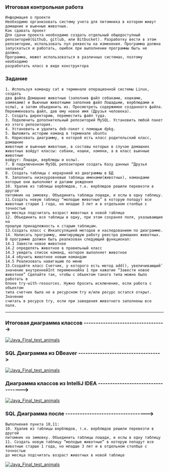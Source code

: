 ### Итоговая контрольная работа

    Информация о проекте
    Необходимо организовать систему учета для питомника в котором живут
    домашние и вьючные животные.
    Как сдавать проект
    Для сдачи проекта необходимо создать отдельный общедоступный
    репозиторий(Github, gitlub, или Bitbucket). Разработку вести в этом
    репозитории, использовать пул реквесты на изменения. Программа должна
    запускаться и работать, ошибок при выполнении программы быть не должно.
    Программа, может использоваться в различных системах, поэтому необходимо
    разработать класс в виде конструктора

### Задание

    1. Используя команду cat в терминале операционной системы Linux, создать
    два файла Домашние животные (заполнив файл собаками, кошками,
    хомяками) и Вьючные животными заполнив файл Лошадьми, верблюдами и
    ослы), а затем объединить их. Просмотреть содержимое созданного файла.
    Переименовать файл, дав ему новое имя (Друзья человека).
    2. Создать директорию, переместить файл туда.
    3. Подключить дополнительный репозиторий MySQL. Установить любой пакет
    из этого репозитория.
    4. Установить и удалить deb-пакет с помощью dpkg.
    5. Выложить историю команд в терминале ubuntu
    6. Нарисовать диаграмму, в которой есть класс родительский класс, домашние
    животные и вьючные животные, в составы которых в случае домашних
    животных войдут классы: собаки, кошки, хомяки, а в класс вьючные животные
    войдут: Лошади, верблюды и ослы).
    7. В подключенном MySQL репозитории создать базу данных “Друзья
    человека”
    8. Создать таблицы с иерархией из диаграммы в БД
    9. Заполнить низкоуровневые таблицы именами(животных), командами
    которые они выполняют и датами рождения
    10. Удалив из таблицы верблюдов, т.к. верблюдов решили перевезти в другой
    питомник на зимовку. Объединить таблицы лошади, и ослы в одну таблицу.
    11.Создать новую таблицу “молодые животные” в которую попадут все
    животные старше 1 года, но младше 3 лет и в отдельном столбце с точностью
    до месяца подсчитать возраст животных в новой таблице
    12. Объединить все таблицы в одну, при этом сохраняя поля, указывающие на
    прошлую принадлежность к старым таблицам.
    13.Создать класс с Инкапсуляцией методов и наследованием по диаграмме.
    14. Написать программу, имитирующую работу реестра домашних животных.
    В программе должен быть реализован следующий функционал:
    14.1 Завести новое животное
    14.2 определять животное в правильный класс
    14.3 увидеть список команд, которое выполняет животное
    14.4 обучить животное новым командам
    14.5 Реализовать навигацию по меню
    15.Создайте класс Счетчик, у которого есть метод add(), увеличивающий̆
    значение внутренней̆int переменной̆на 1 при нажатие “Завести новое
    животное” Сделайте так, чтобы с объектом такого типа можно было работать в
    блоке try-with-resources. Нужно бросить исключение, если работа с объектом
    типа счетчик была не в ресурсном try и/или ресурс остался открыт. Значение
    считать в ресурсе try, если при заведения животного заполнены все поля.

------------------------------------------------

### Итоговая диаграмма классов ---------------------------------->

[![Java_Final_test_animals](https://i.ibb.co/ZJTkm65/JAVA-ANIMALS7-drawio.png)](https://i.ibb.co/ZJTkm65/JAVA-ANIMALS7-drawio.png "Animals")

### SQL Диаграмма из DBeaver  ---------------------------------->

[![Java_Final_test_animals](https://i.ibb.co/pxKgzVD/Human-Friends.png)](https://i.ibb.co/pxKgzVD/Human-Friends.png "Animals")

### Диаграмма классов из IntelliJ IDEA  ---------------------------------->

[![Java_Final_test_animals](https://i.ibb.co/yyHcYsP/uml-diagram-animals.png)](https://i.ibb.co/yyHcYsP/uml-diagram-animals.png "Animals")

### SQL Диаграмма после ---------------------------------->

    Выполнения пункта 10,11:
    10. Удалив из таблицы верблюдов, т.к. верблюдов решили перевезти в другой
    питомник на зимовку. Объединить таблицы лошади, и ослы в одну таблицу
    11. Создать новую таблицу “молодые животные” в которую попадут все
    животные старше 1 года, но младше 3 лет и в отдельном столбце с точностью
    до месяца подсчитать возраст животных в новой таблице

[![Java_Final_test_animals](https://i.ibb.co/PjdJ0RY/Human-Friends-Horse-And-Donkey-Combined-Animals-1-to-3-Years.png)](https://i.ibb.co/PjdJ0RY/Human-Friends-Horse-And-Donkey-Combined-Animals-1-to-3-Years.png "Animals")
